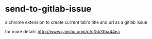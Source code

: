 # send-to-gitlab-issue

a chrome extension to create current tab's title and url as a gitlab issue

for more details <http://www.jianshu.com/p/cf5b3fba44ea>
